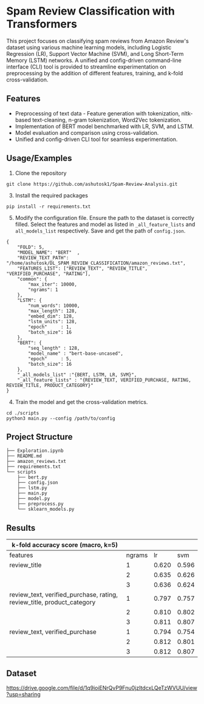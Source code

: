 
# Spam Review Classification with Transformers

This project focuses on classifying spam reviews from Amazon Review's dataset using various machine learning models, including Logistic Regression (LR), Support Vector Machine (SVM), and Long Short-Term Memory (LSTM) networks. A unified and config-driven command-line interface (CLI) tool is provided to streamline experimentation on preprocessing by the addition of different features, training, and k-fold cross-validation.



## Features

- Preprocessing of text data - Feature generation with tokenization, nltk-based text-cleaning, n-gram tokenization, Word2Vec tokenization.
- Implementation of BERT model benchmarked with LR, SVM, and LSTM.
- Model evaluation and comparison using cross-validation. 
- Unified and config-driven CLI tool for seamless experimentation.





## Usage/Examples

1. Clone the repository
```
git clone https://github.com/ashutosk1/Spam-Review-Analysis.git
```

3. Install the required packages 
```
pip install -r requirements.txt
```

5. Modify the configuration file. Ensure the path to the dataset is correctly filled. Select the features and model as listed in `_all_feature_lists` and `all_models_list` respectively. Save and get the path of `config.json`.
```
{
    "FOLD": 5,
    "MODEL_NAME": "BERT"  , 
    "REVIEW_TEXT_PATH": "/home/ashutosk/DL_SPAM_REVIEW_CLASSIFICATION/amazon_reviews.txt",
    "FEATURES_LIST": ["REVIEW_TEXT", "REVIEW_TITLE", "VERIFIED_PURCHASE", "RATING"],
    "common": {
        "max_iter": 10000,
        "ngrams": 1
    },
    "LSTM": {
        "num_words": 10000,
        "max_length": 128,
        "embed_dim": 128,
        "lstm_units": 128,
        "epoch"     : 1,
        "batch_size": 16
    },
    "BERT": {
        "seq_length" : 128,
        "model_name" : "bert-base-uncased",
        "epoch"     : 5,
        "batch_size": 16
    },
    "_all_models_list" :"{BERT, LSTM, LR, SVM}",
    "_all_feature_lists" : "{REVIEW_TEXT, VERIFIED_PURCHASE, RATING, REVIEW_TITLE, PRODUCT_CATEGORY}"
}
```
4. Train the model and get the cross-validation metrics.

```
cd ./scripts
python3 main.py --config /path/to/config
```


## Project Structure
```
├── Exploration.ipynb
├── README.md
├── amazon_reviews.txt
├── requirements.txt
└── scripts
    ├── bert.py
    ├── config.json
    ├── lstm.py
    ├── main.py
    ├── model.py
    ├── preprocess.py
    └── sklearn_models.py
```


## Results
| k-fold accuracy score (macro, k=5)                                     |         |       |       |   
|------------------------------------------------------------------------|---------|-------|-------|
| features                                                               | ngrams  | lr    | svm   |   
| review_title                                                           | 1       | 0.620 | 0.596 |  
|                                                                        | 2       | 0.635 | 0.626 |   
|                                                                        | 3       | 0.636 | 0.624 |   
| review_text, verified_purchase, rating, review_title, product_category | 1       | 0.797 | 0.757 |   
|                                                                        | 2       | 0.810 | 0.802 |
|                                                                        | 3       | 0.811 | 0.807 |   
| review_text, verified_purchase                                         | 1       | 0.794 | 0.754 |   
|                                                                        | 2       | 0.812 | 0.801 | 
|                                                                        | 3       | 0.812 | 0.807 |


## Dataset
https://drive.google.com/file/d/1q9ioiENrQvP9Fnu0jzItdcxLQeTzWVUU/view?usp=sharing
